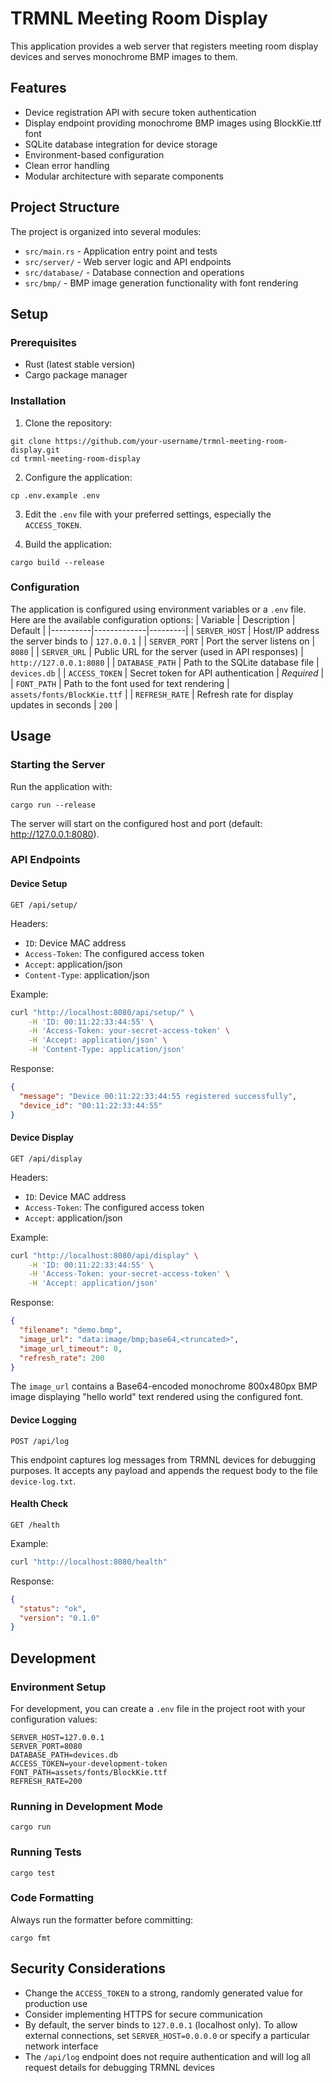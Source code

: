 # TRMNL Meeting Room Display

This application provides a web server that registers meeting room display
devices and serves monochrome BMP images to them.
## Features

- Device registration API with secure token authentication
- Display endpoint providing monochrome BMP images using BlockKie.ttf font
- SQLite database integration for device storage
- Environment-based configuration
- Clean error handling
- Modular architecture with separate components

## Project Structure

The project is organized into several modules:

- `src/main.rs` - Application entry point and tests
- `src/server/` - Web server logic and API endpoints
- `src/database/` - Database connection and operations
- `src/bmp/` - BMP image generation functionality with font rendering

## Setup

### Prerequisites

- Rust (latest stable version)
- Cargo package manager

### Installation

1. Clone the repository:
```
git clone https://github.com/your-username/trmnl-meeting-room-display.git
cd trmnl-meeting-room-display
```

2. Configure the application:
```
cp .env.example .env
```

3. Edit the `.env` file with your preferred settings, especially the `ACCESS_TOKEN`.

4. Build the application:
```
cargo build --release
```

### Configuration

The application is configured using environment variables or a `.env` file. Here
are the available configuration options:
| Variable | Description | Default |
|----------|-------------|---------|
| `SERVER_HOST` | Host/IP address the server binds to | `127.0.0.1` |
| `SERVER_PORT` | Port the server listens on | `8080` |
| `SERVER_URL` | Public URL for the server (used in API responses) | `http://127.0.0.1:8080` |
| `DATABASE_PATH` | Path to the SQLite database file | `devices.db` |
| `ACCESS_TOKEN` | Secret token for API authentication | *Required* |
| `FONT_PATH` | Path to the font used for text rendering | `assets/fonts/BlockKie.ttf` |
| `REFRESH_RATE` | Refresh rate for display updates in seconds | `200` |

## Usage

### Starting the Server

Run the application with:

```
cargo run --release
```

The server will start on the configured host and port (default: http://127.0.0.1:8080).

### API Endpoints

#### Device Setup

```
GET /api/setup/
```

Headers:
- `ID`: Device MAC address
- `Access-Token`: The configured access token
- `Accept`: application/json
- `Content-Type`: application/json

Example:

```bash
curl "http://localhost:8080/api/setup/" \
    -H 'ID: 00:11:22:33:44:55' \
    -H 'Access-Token: your-secret-access-token' \
    -H 'Accept: application/json' \
    -H 'Content-Type: application/json'
```

Response:

```json
{
  "message": "Device 00:11:22:33:44:55 registered successfully",
  "device_id": "00:11:22:33:44:55"
}
```

#### Device Display

```
GET /api/display
```

Headers:
- `ID`: Device MAC address
- `Access-Token`: The configured access token
- `Accept`: application/json

Example:

```bash
curl "http://localhost:8080/api/display" \
    -H 'ID: 00:11:22:33:44:55' \
    -H 'Access-Token: your-secret-access-token' \
    -H 'Accept: application/json'
```

Response:

```json
{
  "filename": "demo.bmp",
  "image_url": "data:image/bmp;base64,<truncated>",
  "image_url_timeout": 0,
  "refresh_rate": 200
}
```

The `image_url` contains a Base64-encoded monochrome 800x480px BMP image
displaying "hello world" text rendered using the configured font.
#### Device Logging

```
POST /api/log
```

This endpoint captures log messages from TRMNL devices for debugging purposes.
It accepts any payload and appends the request body to the file `device-log.txt`.

#### Health Check

```
GET /health
```

Example:

```bash
curl "http://localhost:8080/health"
```

Response:

```json
{
  "status": "ok",
  "version": "0.1.0"
}
```

## Development

### Environment Setup

For development, you can create a `.env` file in the project root with your configuration values:

```
SERVER_HOST=127.0.0.1
SERVER_PORT=8080
DATABASE_PATH=devices.db
ACCESS_TOKEN=your-development-token
FONT_PATH=assets/fonts/BlockKie.ttf
REFRESH_RATE=200
```

### Running in Development Mode

```
cargo run
```

### Running Tests

```
cargo test
```

### Code Formatting

Always run the formatter before committing:

```
cargo fmt
```

## Security Considerations

- Change the `ACCESS_TOKEN` to a strong, randomly generated value for production use
- Consider implementing HTTPS for secure communication
- By default, the server binds to `127.0.0.1` (localhost only). To allow
  external connections, set `SERVER_HOST=0.0.0.0` or specify a particular network
  interface
- The `/api/log` endpoint does not require authentication and will log all
  request details for debugging TRMNL devices
